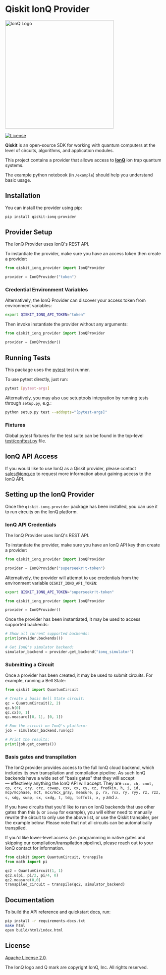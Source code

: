 # Qiskit IonQ Provider

<img src="https://ionq.com/images/ionq-logo-dark.png" alt="IonQ Logo" width="350px"/>

[![License](https://img.shields.io/github/license/qiskit-community/qiskit-aqt-provider.svg?style=popout-square)](https://opensource.org/licenses/Apache-2.0)

**Qiskit** is an open-source SDK for working with quantum computers at the level of circuits, algorithms, and application modules.

This project contains a provider that allows access to **[IonQ]** ion trap quantum
systems.

The example python notebook (in `/example`) should help you understand basic usage.

## Installation

You can install the provider using pip:

```bash
pip install qiskit-ionq-provider
```

## Provider Setup

The IonQ Provider uses IonQ's REST API.

To instantiate the provider, make sure you have an access token then create a provider:

```python
from qiskit_ionq_provider import IonQProvider

provider = IonQProvider("token")
```

### Credential Environment Variables

Alternatively, the IonQ Provider can discover your access token from environment variables:

```bash
export QISKIT_IONQ_API_TOKEN="token"
```

Then invoke instantiate the provider without any arguments:

```python
from qiskit_ionq_provider import IonQProvider

provider = IonQProvider()
```

## Running Tests

This package uses the [pytest](https://docs.pytest.org/en/stable/) test runner.

To use pytest directly, just run:

```bash
pytest [pytest-args]
```

Alternatively, you may also use setuptools integration by running tests through `setup.py`, e.g.:

```bash
python setup.py test --addopts="[pytest-args]"
```

### Fixtures

Global pytest fixtures for the test suite can be found in the top-level [test/conftest.py](./test/conftest.py) file.

## IonQ API Access

If you would like to use IonQ as a Qiskit provider, please contact
sales@ionq.co to request more information about gaining access to the IonQ API.

## Setting up the IonQ Provider

Once the `qiskit-ionq-provider` package has been installed, you can use it to run circuits on the IonQ platform.

### IonQ API Credentials

The IonQ Provider uses IonQ's REST API.

To instantiate the provider, make sure you have an IonQ API key then create a provider:

```python
from qiskit_ionq_provider import IonQProvider

provider = IonQProvider("superseekr!t-token")
```

Alternatively, the provider will attempt to use credentials from the environment variable `QISKIT_IONQ_API_TOKEN`:

```bash
export QISKIT_IONQ_API_TOKEN="superseekr!t-token"
```

```python
from qiskit_ionq_provider import IonQProvider

provider = IonQProvider()
```

Once the provider has been instantiated, it may be used to access supported backends:

```python
# Show all current supported backends:
print(provider.backends())

# Get IonQ's simulator backend:
simulator_backend = provider.get_backend("ionq_simulator")
```

### Submitting a Circuit

Once a provider has been created, it may be used to submit circuits.
For example, running a Bell State:

```python
from qiskit import QuantumCircuit

# Create a basic Bell State circuit:
qc = QuantumCircuit(2, 2)
qc.h(0)
qc.cx(0, 1)
qc.measure([0, 1], [0, 1])

# Run the circuit on IonQ's platform:
job = simulator_backend.run(qc)

# Print the results:
print(job.get_counts())
```

### Basis gates and transpilation

The IonQ provider provides access to the full IonQ cloud backend, which includes its own transpilation and compilation pipeline. As such IonQ backends have a wide set of "basis gates" that they will accept — effectively anything the IonQ API will accept. They are `ccx, ch, cnot, cp, crx, cry, crz, cswap, csx, cx, cy, cz, fredkin, h, i, id, mcp/mcphase, mct, mcx/mcx_gray, measure, p, rx, rxx, ry, ryy, rz, rzz, s, sdg, swap, sx, sxdg, t, tdg, toffoli, x, y` and `z`.

If you have circuits that you'd like to run on IonQ backends that use other gates than this (`u` or `iswap` for example), you will either need to manually rewrite the circuit to only use the above list, or use the Qiskit transpiler, per the example below. Please note that not all circuits can be automatically transpiled.

If you'd like lower-level access (i.e. programming in native gates and skipping our compilation/transpilation pipeline), please reach out to your IonQ contact for information.

```python
from qiskit import QuantumCircuit, transpile
from math import pi

qc2 = QuantumCircuit(1, 1)
qc2.u(pi, pi/2, pi/4, 0)
qc2.measure(0,0)
transpiled_circuit = transpile(qc2, simulator_backend)
```

## Documentation

To build the API reference and quickstart docs, run:

```bash
pip install -r requirements-docs.txt
make html
open build/html/index.html
```

## License

[Apache License 2.0].

The IonQ logo and Q mark are copyright IonQ, Inc. All rights reserved.

[ionq]: https://www.ionq.com/
[apache license 2.0]: https://github.com/qiskit-community/qiskit-ionq-provider/blob/master/LICENSE.txt
